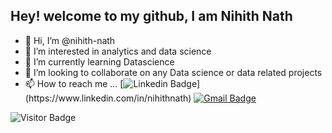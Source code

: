## Hey! welcome to my github, I am Nihith Nath
- 👋 Hi, I’m @nihith-nath
- 👀 I’m interested in analytics and data science
- 🌱 I’m currently learning Datascience 
- 💞️ I’m looking to collaborate on any Data science or data related projects
- 📫 How to reach me ...
[![Linkedin Badge](https://img.shields.io/badge/-Nihith_Nath-blue?style=flat-square&logo=Linkedin&logoColor=white&link=[https://www.linkedin.com/in/midhruvjaink/](https://www.linkedin.com/in/nihithnath))](https://www.linkedin.com/in/nihithnath)
[![Gmail Badge](https://img.shields.io/badge/-nihithnath@gmail.com-c14438?style=flat-square&logo=Gmail&logoColor=white&link=mailto:nihithnath@gmail.com)](mailto:nihithnath@gmail.com)


![Visitor Badge](https://visitor-badge.laobi.icu/badge?page_id=nihith-nath.visitor-badge)


